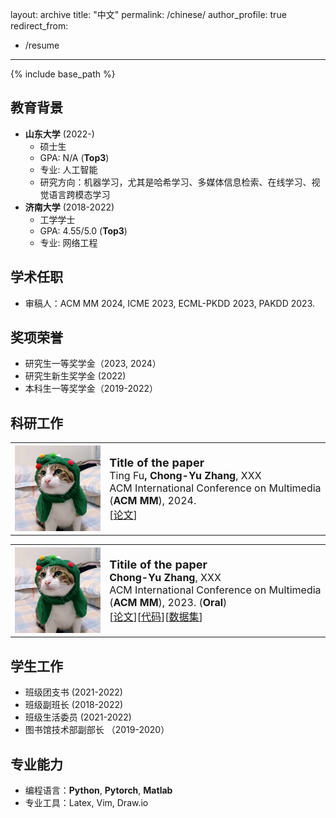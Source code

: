 
layout: archive
title: "中文"
permalink: /chinese/
author_profile: true
redirect_from:
  - /resume
---

{% include base_path %}



教育背景
------
* <strong>山东大学</strong> (2022-)
  * 硕士生
  * GPA: N/A (<strong>Top3</strong>)
  * 专业: 人工智能
  * 研究方向：机器学习，尤其是哈希学习、多媒体信息检索、在线学习、视觉语言跨模态学习
* <strong>济南大学</strong> (2018-2022)
  * 工学学士
  * GPA: 4.55/5.0 (<strong>Top3</strong>)
  * 专业: 网络工程



学术任职
------
* 审稿人：ACM MM 2024, ICME 2023, ECML-PKDD 2023, PAKDD 2023.



奖项荣誉
------
<!-- * XXX社会奖学金 (2024)-->
* 研究生一等奖学金（2023, 2024）
* 研究生新生奖学金 (2022)
* 本科生一等奖学金（2019-2022）




科研工作
------
<table style="width:100%">
  <tr>
    <th width="30%">
      <img src="../images/miaomiao.png" width="350"/>
    </th>
    <th style="text-align:left" width="70%">
            <span style="font-size:18px">Title of the paper</span><br>
            <span style="font-size:16px"><span style="font-weight:normal">Ting Fu</span>, Chong-Yu Zhang<span style="font-weight:normal">, XXX</span></span><br>
            <span style="font-weight:normal;font-size:16px">ACM International Conference on Multimedia (<strong>ACM MM</strong>), 2024.</span><br>
            <span style="font-weight:normal;font-size:16px">[<a href="#">论文</a>]</span>
    </th>
  </tr> 
</table>


<table style="width:100%">
  <tr>
    <th width="30%">
      <img src="../images/miaomiao.png" width="350"/>
    </th>
    <th style="text-align:left" width="70%">
            <span style="font-size:18px">Titile of the paper</span><br>
            <span style="font-size:16px">Chong-Yu Zhang<span style="font-weight:normal">, XXX</span></span><br>
            <span style="font-weight:normal;font-size:16px">ACM International Conference on Multimedia (<strong>ACM MM</strong>), 2023. (<strong>Oral</strong>)</span><br>
            <span style="font-weight:normal;font-size:16px"> [<a href="#">论文</a>][<a href="#">代码</a>][<a href="#">数据集</a>]</span>
    </th>
  </tr> 
</table>


学生工作
------
* 班级团支书 (2021-2022)
* 班级副班长 (2018-2022)
* 班级生活委员 (2021-2022)
* 图书馆技术部副部长 （2019-2020）


专业能力
------
* 编程语言：**Python**, **Pytorch**, **Matlab**
* 专业工具：Latex, Vim, Draw.io
